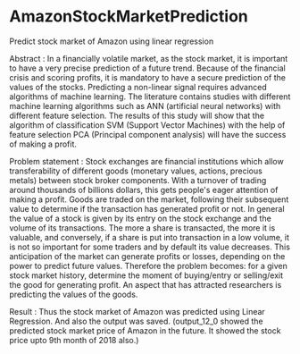 # AmazonStockMarketPrediction
Predict stock market of Amazon using linear regression

Abstract :
           In a financially volatile market, as the stock market, it is important to have a very precise prediction of a future trend. Because of the financial crisis and scoring profits, it is mandatory to have a secure prediction of the values of the stocks. Predicting a non-linear signal requires advanced algorithms of machine learning. The literature contains studies with different machine learning algorithms such as ANN (artificial neural networks) with different feature selection. The results of this study will show that the algorithm of classification SVM (Support Vector Machines) with the help of feature selection PCA (Principal component analysis) will have the success of making a profit.
           
Problem statement :
            Stock exchanges are financial institutions which allow transferability of different goods (monetary values, actions, precious metals) between stock broker components. With a turnover of trading around thousands of billions dollars, this gets people's eager attention of making a profit. Goods are traded on the market, following their subsequent value to determine if the transaction has generated profit or not. In general the value of a stock is given by its entry on the stock exchange and the volume of its transactions. The more a share is transacted, the more it is valuable, and conversely, if a share is put into transaction in a low volume, it is not so important for some traders and by default its value decreases. This anticipation of the market can generate profits or losses, depending on the power to predict future values. Therefore the problem becomes: for a given stock market history, determine the moment of buying/entry or selling/exit the good for generating profit. An aspect that has attracted researchers is predicting the values of the goods. 

Result :
          Thus the stock market of Amazon was predicted using Linear Regression. And also the output was saved. (output_12_0 showed the predicted stock market price of Amazon in the future. It showed the stock price upto 9th month of 2018 also.)
  

